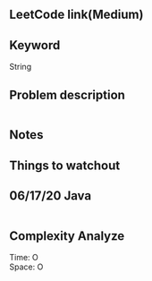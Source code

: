 ## LeetCode link(Medium)


## Keyword
String

## Problem description
```

```



## Notes


## Things to watchout

## 06/17/20 Java

```java


```
## Complexity Analyze
Time: O       \
Space: O